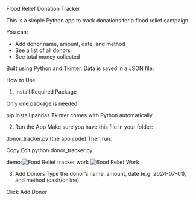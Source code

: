  Flood Relief Donation Tracker

This is a simple Python app to track donations for a flood relief campaign.

You can:
- Add donor name, amount, date, and method
- See a list of all donors
- See total money collected

Built using Python and Tkinter. Data is saved in a JSON file.


How to Use
1. Install Required Package

Only one package is needed:


pip install pandas
Tkinter comes with Python automatically.

2. Run the App
Make sure you have this file in your folder:

donor_tracker.py (the app code)
Then run:

Copy
Edit
python donor_tracker.py

demo:![Food Relief tracker work](https://github.com/user-attachments/assets/52fd9cfd-c820-4d87-8259-280d383bea7c)
![flood Relief Work](https://github.com/user-attachments/assets/7d3d5aff-63c5-4fc2-ae81-aec5d6744d1f)


3. Add Donors
Type the donor’s name, amount, date (e.g. 2024-07-01), and method (cash/online)

Click Add Donor




